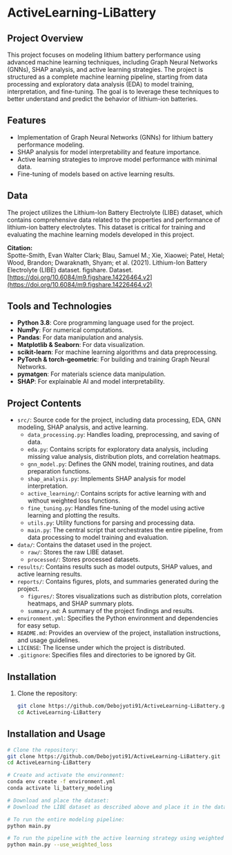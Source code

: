 # ActiveLearning-LiBattery

## Project Overview

This project focuses on modeling lithium battery performance using advanced machine learning techniques, including Graph Neural Networks (GNNs), SHAP analysis, and active learning strategies. The project is structured as a complete machine learning pipeline, starting from data processing and exploratory data analysis (EDA) to model training, interpretation, and fine-tuning. The goal is to leverage these techniques to better understand and predict the behavior of lithium-ion batteries.

## Features

- Implementation of Graph Neural Networks (GNNs) for lithium battery performance modeling.
- SHAP analysis for model interpretability and feature importance.
- Active learning strategies to improve model performance with minimal data.
- Fine-tuning of models based on active learning results.

## Data

The project utilizes the Lithium-Ion Battery Electrolyte (LIBE) dataset, which contains comprehensive data related to the properties and performance of lithium-ion battery electrolytes. This dataset is critical for training and evaluating the machine learning models developed in this project.

**Citation:**  
Spotte-Smith, Evan Walter Clark; Blau, Samuel M.; Xie, Xiaowei; Patel, Hetal; Wood, Brandon; Dwaraknath, Shyam; et al. (2021). Lithium-Ion Battery Electrolyte (LIBE) dataset. figshare. Dataset. [https://doi.org/10.6084/m9.figshare.14226464.v2](https://doi.org/10.6084/m9.figshare.14226464.v2)

## Tools and Technologies

- **Python 3.8**: Core programming language used for the project.
- **NumPy**: For numerical computations.
- **Pandas**: For data manipulation and analysis.
- **Matplotlib & Seaborn**: For data visualization.
- **scikit-learn**: For machine learning algorithms and data preprocessing.
- **PyTorch & torch-geometric**: For building and training Graph Neural Networks.
- **pymatgen**: For materials science data manipulation.
- **SHAP**: For explainable AI and model interpretability.

## Project Contents

- `src/`: Source code for the project, including data processing, EDA, GNN modeling, SHAP analysis, and active learning.
  - `data_processing.py`: Handles loading, preprocessing, and saving of data.
  - `eda.py`: Contains scripts for exploratory data analysis, including missing value analysis, distribution plots, and correlation heatmaps.
  - `gnn_model.py`: Defines the GNN model, training routines, and data preparation functions.
  - `shap_analysis.py`: Implements SHAP analysis for model interpretation.
  - `active_learning/`: Contains scripts for active learning with and without weighted loss functions.
  - `fine_tuning.py`: Handles fine-tuning of the model using active learning and plotting the results.
  - `utils.py`: Utility functions for parsing and processing data.
  - `main.py`: The central script that orchestrates the entire pipeline, from data processing to model training and evaluation.
- `data/`: Contains the dataset used in the project.
  - `raw/`: Stores the raw LIBE dataset.
  - `processed/`: Stores processed datasets.
- `results/`: Contains results such as model outputs, SHAP values, and active learning results.
- `reports/`: Contains figures, plots, and summaries generated during the project.
  - `figures/`: Stores visualizations such as distribution plots, correlation heatmaps, and SHAP summary plots.
  - `summary.md`: A summary of the project findings and results.
- `environment.yml`: Specifies the Python environment and dependencies for easy setup.
- `README.md`: Provides an overview of the project, installation instructions, and usage guidelines.
- `LICENSE`: The license under which the project is distributed.
- `.gitignore`: Specifies files and directories to be ignored by Git.

## Installation

1. Clone the repository:

   ```bash
   git clone https://github.com/Debojyoti91/ActiveLearning-LiBattery.git
   cd ActiveLearning-LiBattery

## Installation and Usage

```bash
# Clone the repository:
git clone https://github.com/Debojyoti91/ActiveLearning-LiBattery.git
cd ActiveLearning-LiBattery

# Create and activate the environment:
conda env create -f environment.yml
conda activate li_battery_modeling

# Download and place the dataset:
# Download the LIBE dataset as described above and place it in the data/raw/ directory.

# To run the entire modeling pipeline:
python main.py

# To run the pipeline with the active learning strategy using weighted loss:
python main.py --use_weighted_loss

